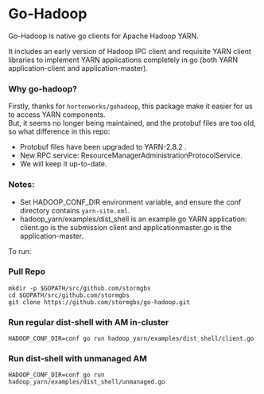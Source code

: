 Go-Hadoop
========

Go-Hadoop is native go clients for Apache Hadoop YARN.

It includes an early version of Hadoop IPC client and requisite YARN client libraries to implement YARN applications completely in go (both YARN application-client and application-master).

### Why go-hadoop?
Firstly, thanks for `hortonworks/gohadoop`, this package make it easier for us to access YARN components.   
But, it seems no longer being maintained, and the protobuf files are too old, so what difference in this repo:

* Protobuf files have been upgraded to YARN-2.8.2 .
* New RPC service: ResourceManagerAdministrationProtocolService.
* We will keep it up-to-date.

### Notes:
* Set HADOOP_CONF_DIR environment variable, and ensure the conf directory contains `yarn-site.xml`.
* hadoop_yarn/examples/dist_shell is an example go YARN application: client.go is the submission client and applicationmaster.go is the application-master.

To run:

### Pull Repo
```
mkdir -p $GOPATH/src/github.com/stormgbs
cd $GOPATH/src/github.com/stormgbs
git clone https://github.com/stormgbs/go-hadoop.git
```

### Run regular dist-shell with AM in-cluster
```
HADOOP_CONF_DIR=conf go run hadoop_yarn/examples/dist_shell/client.go
```

### Run dist-shell with unmanaged AM
```
HADOOP_CONF_DIR=conf go run hadoop_yarn/examples/dist_shell/unmanaged.go
```
